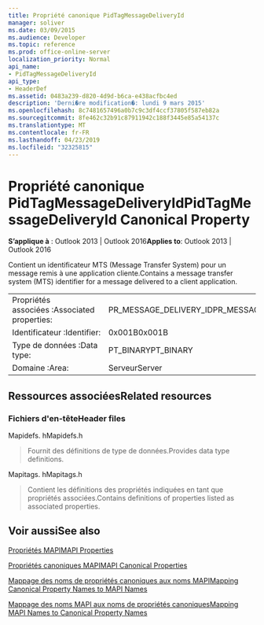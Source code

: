 ```yaml
---
title: Propriété canonique PidTagMessageDeliveryId
manager: soliver
ms.date: 03/09/2015
ms.audience: Developer
ms.topic: reference
ms.prod: office-online-server
localization_priority: Normal
api_name:
- PidTagMessageDeliveryId
api_type:
- HeaderDef
ms.assetid: 0483a239-d820-4d9d-b6ca-e438acfbc4ed
description: 'Derni�re modification�: lundi 9 mars 2015'
ms.openlocfilehash: 8c7481657496a0b7c9c3df4ccf37805f587eb82a
ms.sourcegitcommit: 8fe462c32b91c87911942c188f3445e85a54137c
ms.translationtype: MT
ms.contentlocale: fr-FR
ms.lasthandoff: 04/23/2019
ms.locfileid: "32325815"
---
```

# <a name="pidtagmessagedeliveryid-canonical-property"></a><span data-ttu-id="1f4d5-103">Propriété canonique PidTagMessageDeliveryId</span><span class="sxs-lookup"><span data-stu-id="1f4d5-103">PidTagMessageDeliveryId Canonical Property</span></span>

  
  
<span data-ttu-id="1f4d5-104">**S’applique à** : Outlook 2013 | Outlook 2016</span><span class="sxs-lookup"><span data-stu-id="1f4d5-104">**Applies to**: Outlook 2013 | Outlook 2016</span></span> 
  
<span data-ttu-id="1f4d5-105">Contient un identificateur MTS (Message Transfer System) pour un message remis à une application cliente.</span><span class="sxs-lookup"><span data-stu-id="1f4d5-105">Contains a message transfer system (MTS) identifier for a message delivered to a client application.</span></span>
  
|||
|:-----|:-----|
|<span data-ttu-id="1f4d5-106">Propriétés associées :</span><span class="sxs-lookup"><span data-stu-id="1f4d5-106">Associated properties:</span></span>  <br/> |<span data-ttu-id="1f4d5-107">PR_MESSAGE_DELIVERY_ID</span><span class="sxs-lookup"><span data-stu-id="1f4d5-107">PR_MESSAGE_DELIVERY_ID</span></span>  <br/> |
|<span data-ttu-id="1f4d5-108">Identificateur :</span><span class="sxs-lookup"><span data-stu-id="1f4d5-108">Identifier:</span></span>  <br/> |<span data-ttu-id="1f4d5-109">0x001B</span><span class="sxs-lookup"><span data-stu-id="1f4d5-109">0x001B</span></span>  <br/> |
|<span data-ttu-id="1f4d5-110">Type de données :</span><span class="sxs-lookup"><span data-stu-id="1f4d5-110">Data type:</span></span>  <br/> |<span data-ttu-id="1f4d5-111">PT_BINARY</span><span class="sxs-lookup"><span data-stu-id="1f4d5-111">PT_BINARY</span></span>  <br/> |
|<span data-ttu-id="1f4d5-112">Domaine :</span><span class="sxs-lookup"><span data-stu-id="1f4d5-112">Area:</span></span>  <br/> |<span data-ttu-id="1f4d5-113">Serveur</span><span class="sxs-lookup"><span data-stu-id="1f4d5-113">Server</span></span>  <br/> |
   
## <a name="related-resources"></a><span data-ttu-id="1f4d5-114">Ressources associées</span><span class="sxs-lookup"><span data-stu-id="1f4d5-114">Related resources</span></span>

### <a name="header-files"></a><span data-ttu-id="1f4d5-115">Fichiers d'en-tête</span><span class="sxs-lookup"><span data-stu-id="1f4d5-115">Header files</span></span>

<span data-ttu-id="1f4d5-116">Mapidefs. h</span><span class="sxs-lookup"><span data-stu-id="1f4d5-116">Mapidefs.h</span></span>
  
> <span data-ttu-id="1f4d5-117">Fournit des définitions de type de données.</span><span class="sxs-lookup"><span data-stu-id="1f4d5-117">Provides data type definitions.</span></span>
    
<span data-ttu-id="1f4d5-118">Mapitags. h</span><span class="sxs-lookup"><span data-stu-id="1f4d5-118">Mapitags.h</span></span>
  
> <span data-ttu-id="1f4d5-119">Contient les définitions des propriétés indiquées en tant que propriétés associées.</span><span class="sxs-lookup"><span data-stu-id="1f4d5-119">Contains definitions of properties listed as associated properties.</span></span>
    
## <a name="see-also"></a><span data-ttu-id="1f4d5-120">Voir aussi</span><span class="sxs-lookup"><span data-stu-id="1f4d5-120">See also</span></span>



[<span data-ttu-id="1f4d5-121">Propriétés MAPI</span><span class="sxs-lookup"><span data-stu-id="1f4d5-121">MAPI Properties</span></span>](mapi-properties.md)
  
[<span data-ttu-id="1f4d5-122">Propriétés canoniques MAPI</span><span class="sxs-lookup"><span data-stu-id="1f4d5-122">MAPI Canonical Properties</span></span>](mapi-canonical-properties.md)
  
[<span data-ttu-id="1f4d5-123">Mappage des noms de propriétés canoniques aux noms MAPI</span><span class="sxs-lookup"><span data-stu-id="1f4d5-123">Mapping Canonical Property Names to MAPI Names</span></span>](mapping-canonical-property-names-to-mapi-names.md)
  
[<span data-ttu-id="1f4d5-124">Mappage des noms MAPI aux noms de propriétés canoniques</span><span class="sxs-lookup"><span data-stu-id="1f4d5-124">Mapping MAPI Names to Canonical Property Names</span></span>](mapping-mapi-names-to-canonical-property-names.md)

